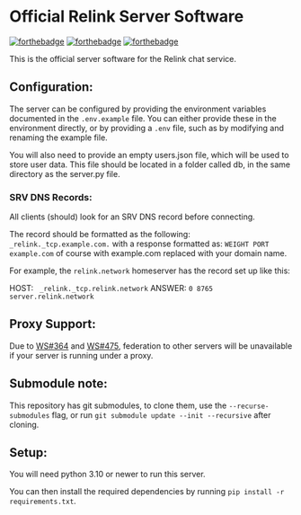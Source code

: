 # Official Relink Server Software

[![forthebadge](https://forthebadge.com/images/badges/powered-by-electricity.svg)](https://forthebadge.com) [![forthebadge](https://forthebadge.com/images/badges/made-with-python.svg)](https://forthebadge.com) [![forthebadge](https://forthebadge.com/images/badges/contains-tasty-spaghetti-code.svg)](https://forthebadge.com)

This is the official server software for the Relink chat service.

## Configuration:

The server can be configured by providing the environment variables documented in the `.env.example` file. You can either provide these in the environment directly, or by providing a `.env` file, such as by modifying and renaming the example file.

You will also need to provide an empty users.json file, which will be used to store user data. This file should be located in a folder called db, in the same directory as the server.py file.

### SRV DNS Records:

All clients (should) look for an SRV DNS record before connecting.

The record should be formatted as the following: `_relink._tcp.example.com.` with a response formatted as: `WEIGHT PORT example.com` of course with example.com replaced with your domain name.

For example, the `relink.network` homeserver has the record set up like this:

HOST: `	_relink._tcp.relink.network` ANSWER: `0 8765 server.relink.network`

## Proxy Support:

Due to [WS#364](https://github.com/python-websockets/websockets/issues/364) and [WS#475](https://github.com/python-websockets/websockets/issues/475),
federation to other servers will be unavailable if your server is running under a proxy.

## Submodule note:

This repository has git submodules, to clone them, use the `--recurse-submodules` flag, or run `git submodule update --init --recursive` after cloning.

## Setup:

You will need python 3.10 or newer to run this server.

You can then install the required dependencies by running `pip install -r requirements.txt`.
